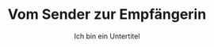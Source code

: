 ---
layout: trend
title: Vom Sender zur Empfängerin
subtitle: Ich bin ein Untertitel
teaser-img: "sender-zur-empfaengerin.svg"
teaser-img-social: ""
nummmer: "03"
---